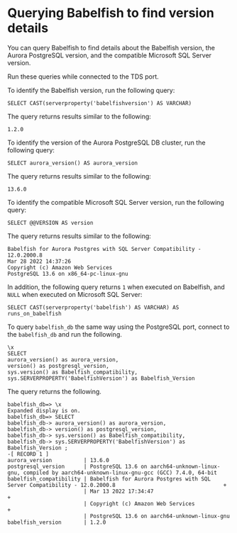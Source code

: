 # Querying Babelfish to find version details<a name="babelfish-information"></a>

You can query Babelfish to find details about the Babelfish version, the Aurora PostgreSQL version, and the compatible Microsoft SQL Server version\.

Run these queries while connected to the TDS port\.

To identify the Babelfish version, run the following query:

```
SELECT CAST(serverproperty('babelfishversion') AS VARCHAR)
```

The query returns results similar to the following:

```
1.2.0
```

To identify the version of the Aurora PostgreSQL DB cluster, run the following query:

```
SELECT aurora_version() AS aurora_version 
```

The query returns results similar to the following:

```
13.6.0
```

To identify the compatible Microsoft SQL Server version, run the following query:

```
SELECT @@VERSION AS version
```

The query returns results similar to the following:

```
Babelfish for Aurora Postgres with SQL Server Compatibility - 12.0.2000.8
Mar 28 2022 14:37:26
Copyright (c) Amazon Web Services
PostgreSQL 13.6 on x86_64-pc-linux-gnu
```

In addition, the following query returns `1` when executed on Babelfish, and `NULL` when executed on Microsoft SQL Server:

```
SELECT CAST(serverproperty('babelfish') AS VARCHAR) AS runs_on_babelfish
```

To query `babelfish_db` the same way using the PostgreSQL port, connect to the `babelfish_db` and run the following\.

```
\x
SELECT
aurora_version() as aurora_version,
version() as postgresql_version,
sys.version() as Babelfish_compatibility,
sys.SERVERPROPERTY('BabelfishVersion') as Babelfish_Version
```

The query returns the following\.

```
babelfish_db=> \x
Expanded display is on.
babelfish_db=> SELECT
babelfish_db-> aurora_version() as aurora_version,
babelfish_db-> version() as postgresql_version,
babelfish_db-> sys.version() as Babelfish_compatibility,
babelfish_db-> sys.SERVERPROPERTY('BabelfishVersion') as Babelfish_Version ;
-[ RECORD 1 ]
aurora_version          | 13.6.0
postgresql_version      | PostgreSQL 13.6 on aarch64-unknown-linux-gnu, compiled by aarch64-unknown-linux-gnu-gcc (GCC) 7.4.0, 64-bit
babelfish_compatibility | Babelfish for Aurora Postgres with SQL Server Compatibility - 12.0.2000.8                                  +
                        | Mar 13 2022 17:34:47                                                                                       +
                        | Copyright (c) Amazon Web Services                                                                          +
                        | PostgreSQL 13.6 on aarch64-unknown-linux-gnu
babelfish_version       | 1.2.0
```